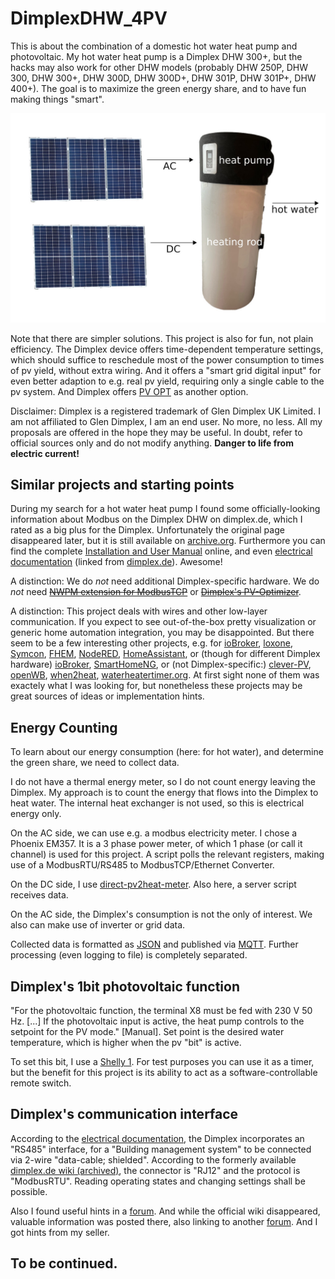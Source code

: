 # DimplexDHW_4PV

This is about the combination of a domestic hot water heat pump and photovoltaic. My hot water heat pump is a Dimplex DHW 300+, but the hacks may also work for other DHW models (probably DHW 250P, DHW 300, DHW 300+, DHW 300D, DHW 300D+, DHW 301P, DHW 301P+, DHW 400+). The goal is to maximize the green energy share, and to have fun making things "smart".

![Overview](./img/dimplexoverview.jpg)

Note that there are simpler solutions. This project is also for fun, not plain efficiency. The Dimplex device offers time-dependent temperature settings, which should suffice to reschedule most of the power consumption to times of pv yield, without extra wiring. And it offers a "smart grid digital input" for even better adaption to e.g. real pv yield, requiring only a single cable to the pv system. And Dimplex offers [PV OPT](https://dimplex.de/presse/news/pv-optimizer) as another option.

Disclaimer: Dimplex is a registered trademark of Glen Dimplex UK Limited. I am not affiliated to Glen Dimplex, I am an end user. No more, no less. All my proposals are offered in the hope they may be useful. In doubt, refer to official sources only and do not modify anything. **Danger to life from electric current!**

## Similar projects and starting points 

During my search for a hot water heat pump I found some officially-looking information about Modbus on the Dimplex DHW on dimplex.de, which I rated as a big plus for the Dimplex. Unfortunately the original page disappeared later, but it is still available on [archive.org](https://web.archive.org/web/20210513144740/http://www.dimplex.de/wiki/index.php/DHW_Modbus_RTU). Furthermore you can find the complete [Installation and User Manual](https://dimplex.de/sites/default/files/downloads/Dimplex_Montageanweisung_4519056601_a_FD0102_DHW300_300_dim.pdf) online, and even [electrical documentation](https://dimplex.de/sites/default/files/DHW_300plus_Elektrodokumentation.pdf) (linked from [dimplex.de](https://dimplex.de/dimplex/warmwasser/warmwasser-waermepumpen/dhw-300plus)). Awesome! 

A distinction: We do *not* need additional Dimplex-specific hardware. We do *not* need [~~NWPM extension for ModbusTCP~~](https://dimplex.atlassian.net/wiki/spaces/DW/pages/2900361221/NWPM+Modbus+TCP+EN) or [~~Dimplex's PV-Optimizer~~](https://www.dimplex-partner.de/media/Montageanweisungen_SYS/5_Zubehoer/dimplex_PV-Opt_fd9907_de.pdf). 

A distinction: This project deals with wires and other low-layer communication. If you expect to see out-of-the-box pretty visualization or generic home automation integration, you may be disappointed. But there seem to be a few interesting other projects, e.g. for [ioBroker](https://forum.iobroker.net/topic/52800/welche-brauchwasserw%C3%A4rmepumpe-mit-iobroker/7?lang=en-US), [loxone](https://www.loxforum.com/forum/verkabelung-installation/273973-pv-anlage-mit-speicher-fronius-gen24-u-dimplex-warmwasser-w%C3%A4rmepumpe), [Symcon](https://community.symcon.de/t/modbus-rtu-auf-tcp/122536), [FHEM](https://forum.fhem.de/index.php?topic=75638.465), [NodeRED](https://kaloon.ch/2019/03/challenge-dimplex-dhw-300-brauchwasser-waermepumpe-modbus-rtu/), [HomeAssistant](https://github.com/ChristophCaina/ha-dimplex-heatpump-modbus), or (though for different Dimplex hardware) [ioBroker](https://forum.iobroker.net/topic/5755/frage-dimplex-w%C3%A4rmepumpe-temperaturen-%C3%BCber-modbus-auslesen), [SmartHomeNG](https://github.com/chrpuf/smarthomeNG-DimplexWP), or (not Dimplex-specific:) [clever-PV](https://www.clever-pv.com/w%C3%A4rmepumpe-pv-sg-ready), [openWB](https://openwb.de/forum/viewtopic.php?t=2118), [when2heat](https://github.com/oruhnau/when2heat), [waterheatertimer.org](http://waterheatertimer.org/Convert-AC-water-heater-to-DC-water-heater.html#best-design). At first sight none of them was exactely what I was looking for, but nonetheless these projects may be great sources of ideas or implementation hints.

## Energy Counting

To learn about our energy consumption (here: for hot water), and determine the green share, we need to collect data.

I do not have a thermal energy meter, so I do not count energy leaving the Dimplex. My approach is to count the energy that flows into the Dimplex to heat water. The internal heat exchanger is not used, so this is electrical energy only.

On the AC side, we can use e.g. a modbus electricity meter. I chose a Phoenix EM357. It is a 3 phase power meter, of which 1 phase (or call it channel) is used for this project. A script polls the relevant registers, making use of a ModbusRTU/RS485 to ModbusTCP/Ethernet Converter.

On the DC side, I use [direct-pv2heat-meter](https://github.com/makischu/direct-pv2heat-meter). Also here, a server script receives data.

On the AC side, the Dimplex's consumption is not the only of interest. We also can make use of inverter or grid data.

Collected data is formatted as [JSON](https://en.wikipedia.org/wiki/JSON) and published via [MQTT](https://en.wikipedia.org/wiki/MQTT). Further processing (even logging to file) is completely separated. 

## Dimplex's 1bit photovoltaic function

"For the photovoltaic function, the terminal X8 must be fed with 230 V 50 Hz. [...] If the photovoltaic input is active, the heat pump controls to the setpoint for the PV
mode." [Manual]. Set point is the desired water temperature, which is higher when the pv "bit" is active.

To set this bit, I use a [Shelly 1](https://www.shelly.cloud/de/products/shop/1xs1). For test purposes you can use it as a timer, but the benefit for this project is its ability to act as a software-controllable remote switch.

## Dimplex's communication interface

According to the [electrical documentation](https://dimplex.de/sites/default/files/DHW_300plus_Elektrodokumentation.pdf), the Dimplex incorporates an "RS485" interface, for a "Building management system" to be connected via 2-wire "data-cable; shielded". According to the formerly available [dimplex.de wiki (archived)](https://web.archive.org/web/20210513144740/http://www.dimplex.de/wiki/index.php/DHW_Modbus_RTU), the connector is "RJ12" and the protocol is "ModbusRTU". Reading operating states and changing settings shall be possible.

Also I found useful hints in a [forum](https://community.symcon.de/t/modbus-rtu-auf-tcp/122536/44). And while the official wiki disappeared, valuable information was posted there, also linking to another [forum](https://forum.iobroker.net/topic/65100/anleitung-dimplex-w%C3%A4rmepumpe-%C3%BCber-modbus-verbinden). And I got hints from my seller.


## To be continued.


